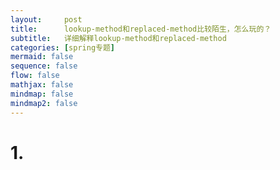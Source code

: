 ```yaml
---
layout:     post
title:      lookup-method和replaced-method比较陌生，怎么玩的？
subtitle:   详细解释lookup-method和replaced-method
categories: [spring专题]
mermaid: false
sequence: false
flow: false
mathjax: false
mindmap: false
mindmap2: false
---
```


# 1. 